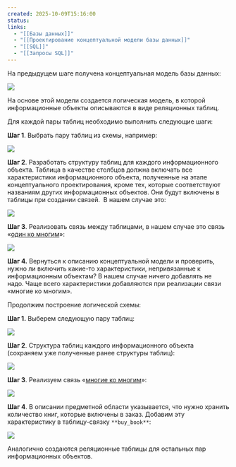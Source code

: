 ```yaml
---
created: 2025-10-09T15:16:00
status:
links:
  - "[[Базы данных]]"
  - "[[Проектирование концептуальной модели базы данных]]"
  - "[[SQL]]"
  - "[[Запросы SQL]]"
---
```

На предыдущем шаге получена концептуальная модель базы данных:

![](https://ucarecdn.com/0762c3db-d279-4e2b-ad49-999487152460/)

На основе этой модели создается логическая модель, в которой информационные объекты описываются в виде реляционных таблиц.

Для каждой пары таблиц необходимо выполнить следующие шаги:

**Шаг 1**. Выбрать пару таблиц из схемы, например:

![](https://ucarecdn.com/fe115857-6cfa-4af8-9cb7-aed3af3f3103/)

**Шаг 2**. Разработать структуру таблиц для каждого информационного объекта. Таблица в качестве столбцов должна включать все характеристики информационного объекта, полученные на этапе концептуального проектирования, кроме тех, которые соответствуют названиям других информационных объектов. Они будут включены в таблицы при создании связей.  В нашем случае это:

![](https://ucarecdn.com/7815f595-82af-4719-964c-7d9ee8d21ce5/)

**Шаг 3**. Реализовать связь между таблицами, в нашем случае это связь «[один ко многим](https://stepik.org/lesson/308885/step/2?unit=291011)»:

![](https://ucarecdn.com/221ffcc3-59c9-462f-a67f-c3f40b5d38df/)

**Шаг 4.** Вернуться к описанию концептуальной модели и проверить, нужно ли включить какие-то характеристики, непривязанные к информационным объектам? В нашем случае ничего добавлять не надо. Чаще всего характеристики добавляются при реализации связи «многие ко многим».

Продолжим построение логической схемы:

**Шаг 1.** Выберем следующую пару таблиц:

![](https://ucarecdn.com/ecb17c2b-d33b-4692-b98f-f7808856c41c/)

**Шаг 2**. Структура таблиц каждого информационного объекта (сохраняем уже полученные ранее структуры таблиц):

![](https://ucarecdn.com/ea2920c7-63d6-405e-95dd-f004a9464930/)

**Шаг 3**. Реализуем связь «[многие ко многим](https://stepik.org/lesson/308885/step/3?unit=291011)»:

![](https://ucarecdn.com/cf766618-eb66-40bc-93a4-49e20dc5d1fc/)

**Шаг 4**. В описании предметной области указывается, что нужно хранить количество книг, которые включены в заказ. Добавим эту характеристику в таблицу-связку `**buy_book**`:

![](https://ucarecdn.com/2dafe809-b693-499b-8179-0e021a65148d/)

Аналогично создаются реляционные таблицы для остальных пар информационных объектов.































